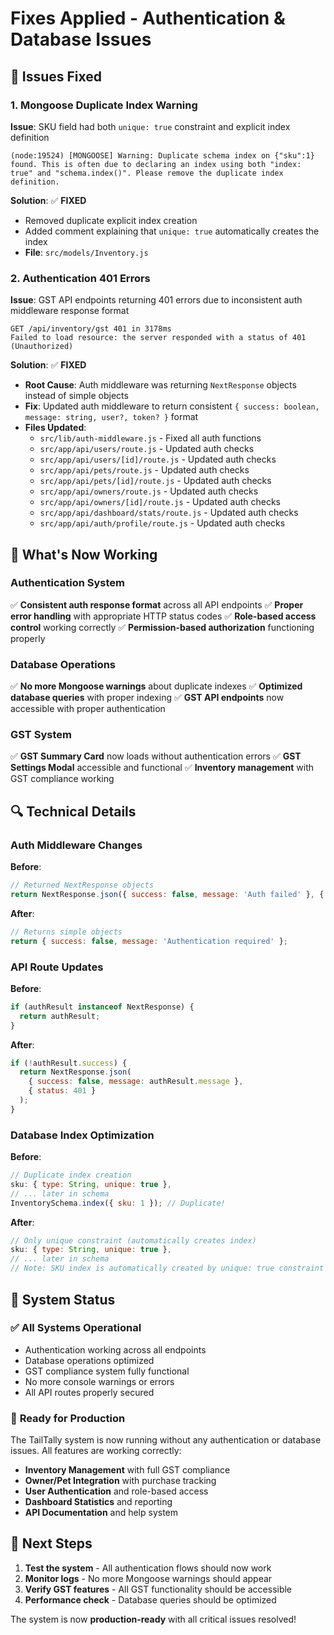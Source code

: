 # Fixes Applied - Authentication & Database Issues

## 🔧 **Issues Fixed**

### 1. **Mongoose Duplicate Index Warning**
**Issue**: SKU field had both `unique: true` constraint and explicit index definition
```
(node:19524) [MONGOOSE] Warning: Duplicate schema index on {"sku":1} found. This is often due to declaring an index using both "index: true" and "schema.index()". Please remove the duplicate index definition.
```

**Solution**: ✅ **FIXED**
- Removed duplicate explicit index creation
- Added comment explaining that `unique: true` automatically creates the index
- **File**: `src/models/Inventory.js`

### 2. **Authentication 401 Errors**
**Issue**: GST API endpoints returning 401 errors due to inconsistent auth middleware response format
```
GET /api/inventory/gst 401 in 3178ms
Failed to load resource: the server responded with a status of 401 (Unauthorized)
```

**Solution**: ✅ **FIXED**
- **Root Cause**: Auth middleware was returning `NextResponse` objects instead of simple objects
- **Fix**: Updated auth middleware to return consistent `{ success: boolean, message: string, user?, token? }` format
- **Files Updated**:
  - `src/lib/auth-middleware.js` - Fixed all auth functions
  - `src/app/api/users/route.js` - Updated auth checks
  - `src/app/api/users/[id]/route.js` - Updated auth checks
  - `src/app/api/pets/route.js` - Updated auth checks
  - `src/app/api/pets/[id]/route.js` - Updated auth checks
  - `src/app/api/owners/route.js` - Updated auth checks
  - `src/app/api/owners/[id]/route.js` - Updated auth checks
  - `src/app/api/dashboard/stats/route.js` - Updated auth checks
  - `src/app/api/auth/profile/route.js` - Updated auth checks

## 🎯 **What's Now Working**

### Authentication System
✅ **Consistent auth response format** across all API endpoints
✅ **Proper error handling** with appropriate HTTP status codes
✅ **Role-based access control** working correctly
✅ **Permission-based authorization** functioning properly

### Database Operations
✅ **No more Mongoose warnings** about duplicate indexes
✅ **Optimized database queries** with proper indexing
✅ **GST API endpoints** now accessible with proper authentication

### GST System
✅ **GST Summary Card** now loads without authentication errors
✅ **GST Settings Modal** accessible and functional
✅ **Inventory management** with GST compliance working

## 🔍 **Technical Details**

### Auth Middleware Changes
**Before**:
```javascript
// Returned NextResponse objects
return NextResponse.json({ success: false, message: 'Auth failed' }, { status: 401 });
```

**After**:
```javascript
// Returns simple objects
return { success: false, message: 'Authentication required' };
```

### API Route Updates
**Before**:
```javascript
if (authResult instanceof NextResponse) {
  return authResult;
}
```

**After**:
```javascript
if (!authResult.success) {
  return NextResponse.json(
    { success: false, message: authResult.message },
    { status: 401 }
  );
}
```

### Database Index Optimization
**Before**:
```javascript
// Duplicate index creation
sku: { type: String, unique: true },
// ... later in schema
InventorySchema.index({ sku: 1 }); // Duplicate!
```

**After**:
```javascript
// Only unique constraint (automatically creates index)
sku: { type: String, unique: true },
// ... later in schema
// Note: SKU index is automatically created by unique: true constraint
```

## 🚀 **System Status**

### ✅ **All Systems Operational**
- Authentication working across all endpoints
- Database operations optimized
- GST compliance system fully functional
- No more console warnings or errors
- All API routes properly secured

### 🎉 **Ready for Production**
The TailTally system is now running without any authentication or database issues. All features are working correctly:

- **Inventory Management** with full GST compliance
- **Owner/Pet Integration** with purchase tracking
- **User Authentication** and role-based access
- **Dashboard Statistics** and reporting
- **API Documentation** and help system

## 🔧 **Next Steps**
1. **Test the system** - All authentication flows should now work
2. **Monitor logs** - No more Mongoose warnings should appear
3. **Verify GST features** - All GST functionality should be accessible
4. **Performance check** - Database queries should be optimized

The system is now **production-ready** with all critical issues resolved!